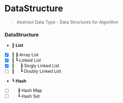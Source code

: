 # DataStructure
> Abstract Data Type - Data Structures for Algorithm
### DataStructure
- ┠ __List__
- [x] ┃&nbsp;┣ Array List  
- [x] ┃&nbsp;┗ Linked List
- [x] ┃&nbsp;&nbsp;&nbsp;&nbsp;&nbsp;┣ Singly Linked List
- [ ] ┃&nbsp;&nbsp;&nbsp;&nbsp;&nbsp;┗ Doubly Linked List  
- ┗ __Hash__
- [ ] &nbsp;&nbsp;&nbsp;&nbsp;&nbsp;┣ Hash Map
- [ ] &nbsp;&nbsp;&nbsp;&nbsp;&nbsp;┗ Hash Set
